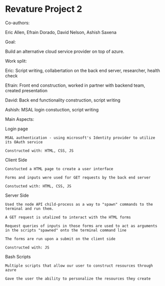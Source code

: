 # Revature Project 2

Co-authors: 

Eric Allen, Efrain Dorado, David Nelson, Ashish Saxena


Goal:

Build an alternative cloud service provider on top of azure. 


Work split:

Eric: Script writing, collabertation on the back end server, researcher, health check

Efrain: Front end construction, worked in partner with backend team, created presentation

David: Back end functionality construction, script writing

Ashish: MSAL login constuction, script writing


Main Aspects:

Login page

	MSAL authentication - using microsoft's Identity provider to utilize its OAuth service
	
	Constructed with: HTML, CSS, JS
	
Client Side

	Constucted a HTML page to create a user interface
	
	Forms and inputs were used for GET requests by the back end server
	
	Constucted with: HTML, CSS, JS
	
Server Side

	Used the node API child-process as a way to "spawn" commands to the terminal and run them. 
	
	A GET request is utalized to interact with the HTML forms 
	
	Request queries of inputs in those forms are used to act as arguments in the scripts "spawned" onto the terminal command line
	
	The forms are run upon a submit on the client side
	
	Constructed with: JS
	
Bash Scripts

	Multiple scripts that allow our user to construct resources through azure
	
	Gave the user the ability to personalize the resources they create

